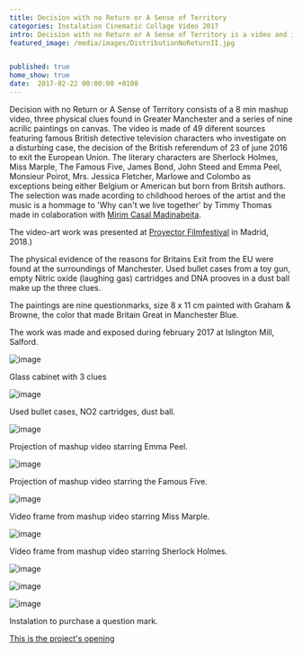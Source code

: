```yaml
---
title: Decision with no Return or A Sense of Territory
categories: Instalation Cinematic Collage Video 2017
intro: Decision with no Return or A Sense of Territory is a video and installation piece, an investigative detective story on the new relationship between England and Europe after Brexit.
featured_image: /media/images/DistributionNoReturnII.jpg


published: true
home_show: true
date:  2017-02-22 00:00:00 +0100
---
```


Decision with no Return or A Sense of Territory consists of a 8 min mashup video, three physical clues found in Greater Manchester and a series of nine acrilic paintings on canvas.
The video is made of 49 diferent sources featuring famous British detective television characters who investigate on a disturbing case, the decision of the British referendum of 23 of june 2016 to exit the European Union. The literary characters are Sherlock Holmes, Miss Marple, The Famous Five, James Bond, John Steed and Emma Peel, Monsieur Poirot, Mrs. Jessica Fletcher, Marlowe and Colombo as exceptions being either Belgium or American but born from Britsh authors. 
The selection was made acording to childhood heroes of the artist and the music is a hommage to 'Why can't we live together' by Timmy Thomas made in colaboration with [Mirim Casal Madinabeita](https://www.facebook.com/Ea7_dmZ-290629557628051/).

The video-art work was presented at [Proyector Filmfestival](https://proyector.info/profile/christina-schultz/) in Madrid, 2018.)

The physical evidence of the reasons for Britains Exit from the EU were found at the surroundings of Manchester. Used bullet cases from a toy gun, empty Nitric oxide (laughing gas) cartridges and DNA prooves in a dust ball make up the three clues.

The paintings are nine questionmarks, size 8 x 11 cm painted with Graham & Browne, the color that made Britain Great in Manchester Blue. 

The work was made and exposed during february 2017 at Islington Mill, Salford.

![image](/media/images/DistributionNoReturnI.jpg)

Glass cabinet with 3 clues
  
![image](/media/images/DistributionNoReturnIX.jpg)

Used bullet cases, NO2 cartridges, dust ball.

![image](/media/images/DistributionNoReturnIA.jpg)

Projection of mashup video starring Emma Peel.

![image](/media/images/DistributionNoReturnIB.jpg)

Projection of mashup video starring the Famous Five.

![image](/media/images/DistributionNoReturnII.jpg)

Video frame from mashup video starring Miss Marple. 

![image](/media/images/DistributionNoReturnIV.jpg)

Video frame from mashup video starring Sherlock Holmes.

![image](/media/images/DistributionNoReturnVI.jpg)

![image](/media/images/DistributionNoReturnVII.jpg)

![image](/media/images/DistributionNoReturnVIII.jpg)

Instalation to purchase a question mark.

 

[This is the project's opening](http://www.islingtonmill.com/events/gallery-opening-christina-schultz/)   